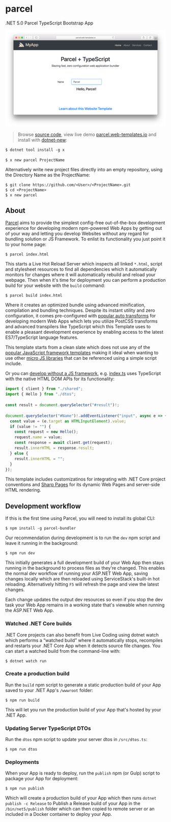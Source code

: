 # parcel

.NET 5.0 Parcel TypeScript Bootstrap App

[![](https://raw.githubusercontent.com/ServiceStack/Assets/master/csharp-templates/parcel.png)](http://parcel.web-templates.io/)

> Browse [source code](https://github.com/NetCoreTemplates/parcel), view live demo [parcel.web-templates.io](http://parcel.web-templates.io) and install with [dotnet-new](https://docs.servicestack.net/dotnet-new):

    $ dotnet tool install -g x

    $ x new parcel ProjectName

Alternatively write new project files directly into an empty repository, using the Directory Name as the ProjectName:

    $ git clone https://github.com/<User>/<ProjectName>.git
    $ cd <ProjectName>
    $ x new parcel

## About

[Parcel](https://parceljs.org) aims to provide the simplest config-free out-of-the-box development experience for developing modern npm-powered 
Web Apps by getting out of your way and letting you develop Websites without any regard for bundling solution or JS Framework. To enlist its 
functionality you just point it to your home page:

    $ parcel index.html

This starts a Live Hot Reload Server which inspects all linked `*.html`, script and stylesheet resources to find all dependencies which it automatically 
monitors for changes where it will automatically rebuild and reload your webpage. Then when it's time for deployment you can perform a production build
for your website with the `build` command:

    $ parcel build index.html

Where it creates an optimized bundle using advanced minification, compilation and bundling techniques. Despite its instant utility and zero configuration,
it comes pre-configured with [popular auto transforms](https://parceljs.org/transforms.html) for developing modern Web Apps which lets you utilize 
PostCSS transforms and advanced transpilers like TypeScript which this Template uses to enable a pleasant development experience by enabling access to
the latest ES7/TypeScript language features.

This template starts from a clean slate which does not use any of the [popular JavaScript framework templates](https://github.com/NetCoreTemplates) making it ideal when wanting to use other [micro JS libraries](http://microjs.com) that can be referenced using a simple script include.

Or you can [develop without a JS framework](https://twitter.com/mislav/status/1022058279000842240), e.g. [index.ts](https://github.com/NetCoreTemplates/parcel/blob/master/MyApp/src/index.ts) uses TypeScript with the native HTML DOM APIs for its functionality:

```ts
import { client } from "./shared";
import { Hello } from "./dtos";

const result = document.querySelector("#result")!;

document.querySelector("#Name")!.addEventListener("input", async e => {
  const value = (e.target as HTMLInputElement).value;
  if (value != "") {
    const request = new Hello();
    request.name = value;
    const response = await client.get(request);
    result.innerHTML = response.result;
  } else {
    result.innerHTML = "";
  }
});
```

This template includes customizatinos for integrating with .NET Core project conventions and [Sharp Pages](https://sharpscript.net) for its 
dynamic Web Pages and server-side HTML rendering.

## Development workflow

If this is the first time using Parcel, you will need to install its global CLI:

    $ npm install -g parcel-bundler

Our recommendation during development is to run the `dev` npm script and leave it running in the background:

    $ npm run dev

This initially generates a full development build of your Web App then stays running in the background to process files as they're changed. This enables the normal dev workflow of running your ASP.NET Web App, saving changes locally which are then reloaded using ServiceStack's built-in hot reloading. Alternatively hitting `F5` will refresh the page and view the latest changes.

Each change updates the output dev resources so even if you stop the dev task your Web App remains in a working state that's viewable when running the ASP.NET Web App.

### Watched .NET Core builds

.NET Core projects can also benefit from Live Coding using dotnet watch which performs a “watched build” where it automatically stops, recompiles and restarts your .NET Core App when it detects source file changes. You can start a watched build from the command-line with:

    $ dotnet watch run

### Create a production build

Run the `build` npm script to generate a static production build of your App saved to your .NET App's `/wwwroot` folder:

    $ npm run build

This will let you run the production build of your App that's hosted by your .NET App.

### Updating Server TypeScript DTOs

Run the `dtos` npm script to update your server dtos in `/src/dtos.ts`:

    $ npm run dtos

### Deployments

When your App is ready to deploy, run the `publish` npm (or Gulp) script to package your App for deployment:

    $ npm run publish

Which will create a production build of your App which then runs `dotnet publish -c Release` to Publish a Release build of your App in the `/bin/net5/publish` folder which can then copied to remote server or an included in a Docker container to deploy your App.

